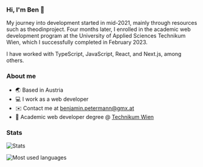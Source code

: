 ### Hi, I'm Ben 👋

My journey into development started in mid-2021, mainly through resources such as theodinproject. Four months later, I enrolled in the academic web development program at the University of Applied Sciences Technikum Wien, which I successfully completed in February 2023. 

I have worked with TypeScript, JavaScript, React, and Next.js, among others. 

### About me

* 🌏 Based in Austria
* :computer: I work as a web developer
* ✉️  Contact me at [benjamin.petermann@gmx.at](mailto:benjamin.petermann@gmx.at)
* :school: Academic web developer degree @ [Technikum Wien](https://academy.technikum-wien.at/master-akademische-abschluesse/web-development/)

### Stats
![Stats](https://github-readme-stats.vercel.app/api?username=bpetermann&theme=tokyonight&show_icons=true&hide_border=true&count_private=true)

![Most used languages](https://github-readme-stats.vercel.app/api/top-langs/?username=bpetermann&theme=tokyonight&show_icons=true&hide_border=true&layout=compact)
                    
